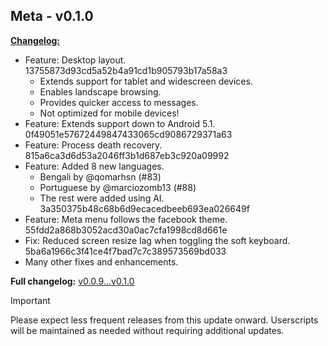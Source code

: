 ## Meta - v0.1.0

<ins>**Changelog:**</ins>

* Feature: Desktop layout. 13755873d93cd5a52b4a91cd1b905793b17a58a3
    * Extends support for tablet and widescreen devices.
    * Enables landscape browsing.
    * Provides quicker access to messages.
    * Not optimized for mobile devices!
* Feature: Extends support down to Android 5.1. 0f49051e57672449847433065cd9086729371a63
* Feature: Process death recovery. 815a6ca3d6d53a2046ff3b1d687eb3c920a09992
* Feature: Added 8 new languages.
  * Bengali by @qomarhsn (#83)
  * Portuguese by @marciozomb13 (#88)
  * The rest were added using AI. 3a350375b48c68b6d9ecacedbeeb693ea026649f
* Feature: Meta menu follows the facebook theme. 55fdd2a868b3052acd30a0ac7cfa1998cd8d661e
* Fix: Reduced screen resize lag when toggling the soft keyboard. 5ba6a1966c3f41ce4f7bad7c7c389573569bd033
* Many other fixes and enhancements.

**Full changelog:** [v0.0.9...v0.1.0](https://github.com/mnirayhan/Meta/compare/v0.0.9...v0.1.0)

>[!IMPORTANT]
> Please expect less frequent releases from this update onward.
> Userscripts will be maintained as needed without requiring additional updates.
